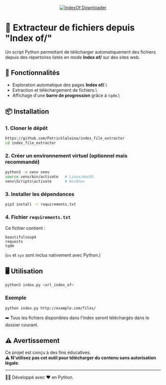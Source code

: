 <p align="center">
  <a href="https://github.com/ton-utilisateur/indexof-downloader" target="_blank">
    <img alt="IndexOf Downloader" src="https://img.shields.io/badge/IndexOf--Downloader-%F0%9F%93%82-blue?style=flat-square" />
  </a>
</p>

# 📂 Extracteur de fichiers depuis "Index of/"

Un script Python permettant de télécharger automatiquement des fichiers
depuis des répertoires listés en mode **Index of/** sur des sites web.

## 🚀 Fonctionnalités

-   Exploration automatique des pages **Index of/**.\
-   Extraction et téléchargement de fichiers.\
-   Affichage d'une **barre de progression** grâce à `tqdm`.\

## 📦 Installation

### 1. Cloner le dépôt

``` bash
https://github.com/Patricklalaina/index_file_extractor
cd index_file_extractor
```

### 2. Créer un environnement virtuel (optionnel mais recommandé)

``` bash
python3 -m venv venv
source venv/bin/activate   # Linux/macOS
venv\Scripts\activate      # Windows
```

### 3. Installer les dépendances

``` bash
pip3 install -r requirements.txt
```

### 4. Fichier `requirements.txt`

Ce fichier contient :

    beautifulsoup4
    requests
    tqdm

(`os` et `sys` sont inclus nativement avec Python.)

## 🖥️ Utilisation

``` bash
python3 index.py <url_index_of>
```

### Exemple

``` bash
python index.py http://example.com/files/
```

➡️ Tous les fichiers disponibles dans l'index seront téléchargés dans
le dossier courant.

## ⚠️ Avertissement

Ce projet est conçu à des fins éducatives.\
⚠️ **N'utilisez pas cet outil pour télécharger du contenu sans
autorisation légale**.

------------------------------------------------------------------------

👨‍💻 Développé avec ❤️ en Python.
